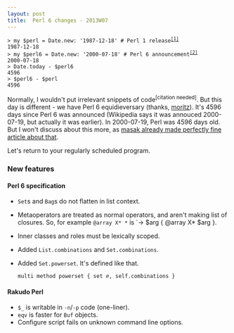 ```yaml
---
layout: post
title:  Perl 6 changes - 2013W07
---
```

<pre><code>> my $perl = Date.new: '1987-12-18' # Perl 1 release<sup
><a href="http://perldoc.perl.org/perlhist.html">[1]</a></sup>
1987-12-18
> my $perl6 = Date.new: '2000-07-18' # Perl 6 announcement<sup
><a href="http://strangelyconsistent.org/blog/happy-10th-anniversary-perl-6">[2]</a></sup>
2000-07-18
> Date.today - $perl6
4596
> $perl6 - $perl
4596</code></pre>

Normally, I wouldn't put irrelevant snippets of code<sup>[citation
needed]</sup>. But this day is different - we have Perl 6
equidieversary (thanks, [moritz]). It's 4596 days since Perl 6 was
announced (Wikipedia says it was annouced 2000-07-19, but actually
it was earlier). In 2000-07-19, Perl was 4596 days old. But I won't
discuss about this more, as [masak already made perfectly fine article about that].

Let's return to your regularly scheduled program.

### New features
#### Perl 6 specification
* `Set`s and `Bag`s do not flatten in list context.
* Metaoperators are treated as normal operators, and aren't making
  list of closures. So, for example `@array X* *` is
  `-> $arg { @array X* $arg }.
* Inner classes and roles must be lexically scoped.
* Added `List.combinations` and `Set.combinations`.
* Added `Set.powerset`. It's defined like that.

      multi method powerset { set ∅, self.combinations }

#### Rakudo Perl
* `$_` is writable in `-n`/`-p` code (one-liner).
* `eqv` is faster for `Buf` objects.
* Configure script fails on unknown command line options.

[moritz]: http://www.perlgeek.de/ "Perlgeek.de"
[masak already made perfectly fine article about that]: http://strangelyconsistent.org/blog/perl6-is-now-half-as-old-as-perl "Strangely Consistent: Perl 6 is now half as old as Perl"
